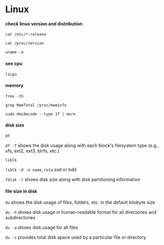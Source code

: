 # Linux
#### check linux version and distribution

```
cat /etc/*-release
```
```
cat /proc/version
```
```
uname -a
```

#### see cpu 
```
lscpu
```
#### memory
```
free -th
```

```
grep MemTotal /proc/meminfo
```
```
sudo dmidecode --type 17 | more
```
#### disk size
```
df
```
```df -T``` shows the disk usage along with each block's filesystem type (e.g., xfs, ext2, ext3, btrfs, etc.)

```lsblk``` 

```lsblk -d -o name,rota```  ssd or hdd


```fdisk -l``` shows disk size along with disk partitioning information

#### file size in disk
```du``` shows the disk usage of files, folders, etc. in the default kilobyte size

```du -h``` shows disk usage in human-readable format for all directories and subdirectories

```du -a``` shows disk usage for all files

```du -s``` provides total disk space used by a particular file or directory
